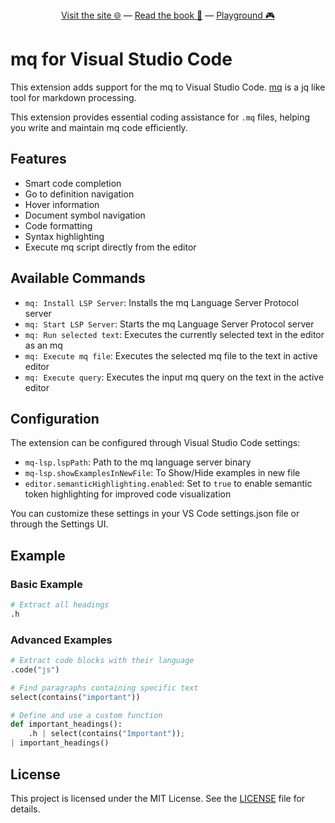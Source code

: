 <div align="center">
  <a href="https://mqlang.org">Visit the site 🌐</a>
  &mdash;
  <a href="https://mqlang.org/book">Read the book 📖</a>
  &mdash;
  <a href="https://mqlang.org/playground">Playground 🎮</a>
</div>

# mq for Visual Studio Code

This extension adds support for the mq to Visual Studio Code.
[mq](https://github.com/harehare/mq) is a jq like tool for markdown processing.

This extension provides essential coding assistance for `.mq` files, helping you write and maintain mq code efficiently.

## Features

- Smart code completion
- Go to definition navigation
- Hover information
- Document symbol navigation
- Code formatting
- Syntax highlighting
- Execute mq script directly from the editor

## Available Commands

- `mq: Install LSP Server`: Installs the mq Language Server Protocol server
- `mq: Start LSP Server`: Starts the mq Language Server Protocol server
- `mq: Run selected text`: Executes the currently selected text in the editor as an mq
- `mq: Execute mq file`: Executes the selected mq file to the text in active editor
- `mq: Execute query`: Executes the input mq query on the text in the active editor

## Configuration

The extension can be configured through Visual Studio Code settings:

- `mq-lsp.lspPath`: Path to the mq language server binary
- `mq-lsp.showExamplesInNewFile`: To Show/Hide examples in new file
- `editor.semanticHighlighting.enabled`: Set to `true` to enable semantic token highlighting for improved code visualization

You can customize these settings in your VS Code settings.json file or through the Settings UI.

## Example

### Basic Example

```python
# Extract all headings
.h
```

### Advanced Examples

```python
# Extract code blocks with their language
.code("js")
```

```python
# Find paragraphs containing specific text
select(contains("important"))
```

```python
# Define and use a custom function
def important_headings():
    .h | select(contains("Important"));
| important_headings()
```

## License

This project is licensed under the MIT License. See the [LICENSE](LICENSE) file for details.
